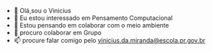 - 👋 Olá,sou o Vinicius 
- 👀 Eu estou interessado em Pensamento Computacional
- 🌱 Estou pensando em colaborar com o meio ambiente
- 💞️ procuro colaborar em Grupo
- 📫 procure falar comigo pelo vinicius.da.miranda@escola.pr.gov.br

<!---
ViniciusMalvadeza1771/ViniciusMalvadeza1771 is a ✨ special ✨ repository because its `README.md` (this file) appears on your GitHub profile.
You can click the Preview link to take a look at your changes.
--->
